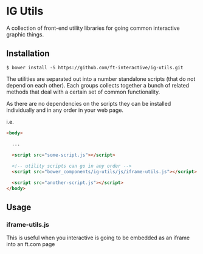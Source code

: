# IG Utils

A collection of front-end utility libraries for going common interactive graphic things.

## Installation

```shell
$ bower install -S https://github.com/ft-interactive/ig-utils.git
```

The utilities are separated out into a number standalone scripts (that do not depend on each other). Each groups collects together a bunch of related methods that deal with a certain set of common functionality.

As there are no dependencies on the scripts they can be installed individually and in any order in your web page.

i.e. 

```html
<body>

  ...

  <script src="some-script.js"></script>
  
  <!-- utility scripts can go in any order -->
  <script src="bower_components/ig-utils/js/iframe-utils.js"></script>

  <script src="another-script.js"></script>
</body>
```

## Usage

### iframe-utils.js

This is useful when you interactive is going to be embedded as an iframe into an ft.com page


